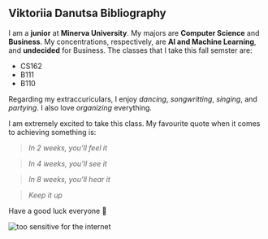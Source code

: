 ## Viktoriia Danutsa Bibliography ##

I am a **junior** at **Minerva University**. My majors are **Computer Science** and **Business**. My concentrations, respectively, are **AI and Machine Learning**, and **undecided** for Business. The classes that I take this fall semster are:
- CS162 
- B111
- B110

Regarding my extraccuriculars, I enjoy *dancing*, *songwritting*, *singing*, and *partying*. I also love *organizing* everything.

I am extremely excited to take this class. My favourite quote when it comes to achieving something is:

> *In 2 weeks, you’ll feel it*

> *In 4 weeks, you’ll see it*

> *In 8 weeks, you’ll hear it*

> *Keep it up*

Have a good luck everyone 🎀

![too sensitive for the internet](https://github.com/hellokitty-universe/cs162-test/assets/124156253/549ad06d-5f8a-4796-972e-08df7a8c63e5)
